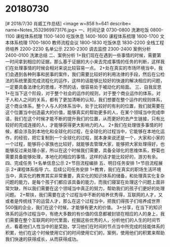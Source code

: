 # 20180730

[# 2018/7/30 肖威工作总结]
<image w=858 h=641 describe= name=Notes_1532969973176.jpg>
一、时间记录
0730-0800 洗漱吃饭
0800-1100 课程体系梳理
1100-1400 吃饭休息
1400-1600 课程体系梳理
1600-1700 文本体系梳理
1700-1800 教师流程会议
1800-1830 吃饭休息
1830-2200 全栈工程师培养
2200-2230 名单公示
2230-2300 调去监控
2300-2400 案例分析
2400-0100 洗漱总结
二、案例分析
1+我们现在在遇到一些事情的时候，需要第一时间拿到相应的证据，那么基于证据的大小来去完成事情的任务的判断，这样我们在处理事情的时候会相对来说比较容易一点。
2+处在真实的市场环境当中，我们会遇到各种刑事和民事的案件，我们需要比较好的利用法律的手段，然后在公检法的系统里面完成流程化的运作，这样的话能够比较好的快速的解决相应的问题，一定要具备法律化的思维，不然的话，很容易处于被动化的局面。
三、自我反思
1+在当下这个阶段，对于整个社会的运作的规则，对于整个商业运作的体系，对于人和人之间的关系，都有了更加清晰的认知，我们想要在整个运作的规则体系，这个商业体系，整个人与人的体系当中，处于比较好的有利的位置，我们就需要在这个位置当中创造最大的价值，能够真实的帮助更多的人，在某个领域当中完成申请，我们在这个时候才能不断的提升我们的位置，从而更好的去产生链接，只有比较好的完成连接的人，才能够获得更大影响力的人。
2+我们在处理很多事情的时候，都会涉及到本地化和全球化的过程，在全球化的过程当中，它能够在本地化运作，的经验，把它复制到一个全球化的过程，就本身来说还是一个，大家和小家的一个过程，能够将小家族也比较好，就能够去管理大家，能够把大家处理得好，也能够反过来处理小家，所以在这个时候我们需要，具备全球化的思维体系，野菊也需要具备能够处理，本地化的相应的事情，这样的话才能比较好的，游刃有余。
四、完成任务
1+名单信息公示
2+节目流程编排
五、明日任务安排
1+节目流程展示
2+课程体系指导
六、后续公司任务安排
1+教育，我们在真实的职场生活环境当中，真实化的教育其实非常重要，真实化的知识体系的储备，和处理真实化复杂问题的能力，是每个孩子们都应该具备的能力，而我们寝室在处理这个问题上面非常欠缺，所以我们需要在这个领域当中真正的努力，帮助我们的孩子们更好的处理问题。
2+帮扶，我们需要在这个过程当中不断的培养优秀得，互联网的人才，又或者是传统线下的运营人才，那么在这个过程当中，把我们得孩子们培养成世界500强的企业，我们在这个时候，才能够有更大的价值。
3+分享，在当下的知识体系的运作过程当中，有绝大多数的有价值的信息都被封锁在相应的人的身上，我们需要在整个互联网的时代里面，挖掘这些优秀的人，分析他们的人生的时间节点，看着他们人性当中的是奖励，学习他们在时间的节点当中所完成的技能体系的积累，他们在这个时候使用它们的时间使用它们的，案例，使用他们的积累来帮助我们快速的获得成长，从而获得成功。
